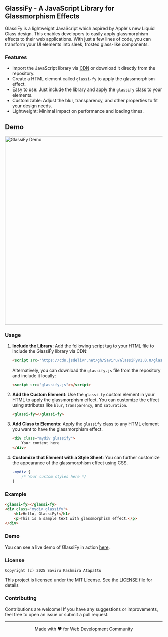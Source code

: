 ## GlassiFy - A JavaScript Library for Glassmorphism Effects

GlassiFy is a lightweight JavaScript which aspired by Apple's new Liquid Glass design. This enables developers to easily apply glassmorphism effects to their web applications. With just a few lines of code, you can transform your UI elements into sleek, frosted glass-like components.

### Features
- Import the JavaScript library via [CDN](https://cdn.jsdelivr.net/gh/Saviru/GlassiFy@1.0.0/glassify.js) or download it directly from the repository.
- Create a HTML element called `glassi-fy` to apply the glassmorphism effect.
- Easy to use: Just include the library and apply the `glassify` class to your elements.
- Customizable: Adjust the blur, transparency, and other properties to fit your design needs.
- Lightweight: Minimal impact on performance and loading times.

## Demo

<img src="demo.gif" alt="GlassiFy Demo" width="600"/>


### Usage   
1. **Include the Library**: Add the following script tag to your HTML file to include the GlassiFy library via CDN:
   ```html
   <script src="https://cdn.jsdelivr.net/gh/Saviru/GlassiFy@1.0.0/glassify.js"></script>
   ```
    Alternatively, you can download the `glassify.js` file from the repository and include it locally:
    ```html
   <script src="glassify.js"></script>
    ```
2. **Add the Custom Element**: Use the `glassi-fy` custom element in your HTML to apply the glassmorphism effect. You can customize the effect using attributes like `blur`, `transparency`, and `saturation`.
   ```html
   <glassi-fy></glassi-fy>
   ```
3. **Add Class to Elements**: Apply the `glassify` class to any HTML element you want to have the glassmorphism effect.
   ```html
   <div class="mydiv glassify">
       Your content here
   </div>
   ```
4. **Customize that Element with a Style Sheet**: You can further customize the appearance of the glassmorphism effect using CSS.
   ```css
   .mydiv {
       /* Your custom styles here */
   }
   ```

### Example
```html
<glassi-fy></glassi-fy>
<div class="mydiv glassify">
    <h1>Hello, GlassiFy!</h1>
    <p>This is a sample text with glassmorphism effect.</p>
</div>
```
### Demo
You can see a live demo of GlassiFy in action [here](https://saviru.qzz.io/GlassiFy/Demo).

### License

```Copyright (c) 2025 Saviru Kashmira Atapattu```

This project is licensed under the MIT License. See the [LICENSE](LICENSE) file for details

### Contributing
Contributions are welcome! If you have any suggestions or improvements, feel free to open an issue or submit a pull request.

<hr>
<p align="center">Made with ❤️ for Web Development Community</p>